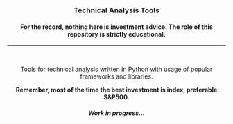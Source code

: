 <div align="center">
  <h3>Technical Analysis Tools</h3>
  <h4>For the record, nothing here is investment advice. The role of this repository is strictly educational.</h4>
  <hr>
  <p><br><p>Tools for technical analysis written in Python with usage of popular frameworks and libraries.</p>
  <strong>Remember, most of the time the best investment is index, preferable S&P500.</strong>
  <h5><i>Work in progress...</i></h5>
</div>
